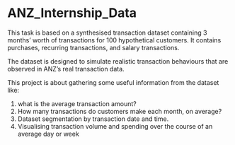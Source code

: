 # ANZ_Internship_Data
This task is based on a synthesised transaction dataset containing 3 months’ worth of transactions for 100 hypothetical customers. It contains purchases, recurring transactions, and salary transactions.

The dataset is designed to simulate realistic transaction behaviours that are observed in ANZ’s real transaction data.

This project is about gathering some useful information from the dataset like:

1. what is the average transaction amount?
2. How many transactions do customers make each month, on average?
3. Dataset segmentation by transaction date and time.
4. Visualising transaction volume and spending over the course of an average day or week
